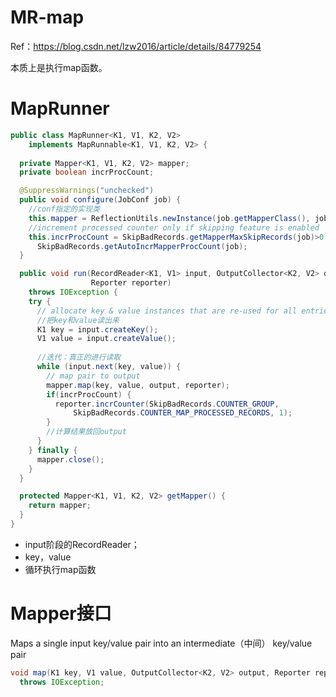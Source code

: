 # MR-map

Ref：https://blog.csdn.net/lzw2016/article/details/84779254

本质上是执行map函数。

# MapRunner

```java
public class MapRunner<K1, V1, K2, V2>
    implements MapRunnable<K1, V1, K2, V2> {
  
  private Mapper<K1, V1, K2, V2> mapper;
  private boolean incrProcCount;

  @SuppressWarnings("unchecked")
  public void configure(JobConf job) {
    //conf指定的实现类
    this.mapper = ReflectionUtils.newInstance(job.getMapperClass(), job);
    //increment processed counter only if skipping feature is enabled
    this.incrProcCount = SkipBadRecords.getMapperMaxSkipRecords(job)>0 && 
      SkipBadRecords.getAutoIncrMapperProcCount(job);
  }

  public void run(RecordReader<K1, V1> input, OutputCollector<K2, V2> output,
                  Reporter reporter)
    throws IOException {
    try {
      // allocate key & value instances that are re-used for all entries
      //把key和value读出来
      K1 key = input.createKey();
      V1 value = input.createValue();
      
      //迭代：真正的进行读取
      while (input.next(key, value)) {
        // map pair to output
        mapper.map(key, value, output, reporter);
        if(incrProcCount) {
          reporter.incrCounter(SkipBadRecords.COUNTER_GROUP, 
              SkipBadRecords.COUNTER_MAP_PROCESSED_RECORDS, 1);
        }
        //计算结果放回output
      }
    } finally {
      mapper.close();
    }
  }

  protected Mapper<K1, V1, K2, V2> getMapper() {
    return mapper;
  }
}
```
* input阶段的RecordReader；
* key，value
* 循环执行map函数

# Mapper接口

Maps a single input key/value pair into an intermediate（中间） key/value pair

```java
void map(K1 key, V1 value, OutputCollector<K2, V2> output, Reporter reporter)
  throws IOException;
```
